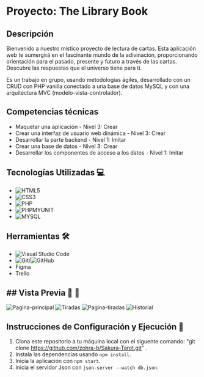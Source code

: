 # Proyecto: The Library Book

## Descripción

Bienvenido a nuestro místico proyecto de lectura de cartas. Esta aplicación web te sumergirá en el fascinante mundo de la adivinación, proporcionando orientación para el pasado, presente y futuro a través de las cartas. Descubre las respuestas que el universo tiene para ti.

Es un trabajo en grupo, usando metodologías ágiles, desarrollado con un CRUD con PHP vanilla conectado a una base de datos MySQL y con una arquitectura MVC (modelo-vista-controlador). 

## Competencias técnicas

- Maquetar una aplicación - Nivel 3: Crear
- Crear una interfaz de usuario web dinámica - Nivel 3: Crear
- Desarrollar la parte backend - Nivel 1: Imitar
- Crear una base de datos - Nivel 3: Crear
- Desarrollar los componentes de acceso a los datos - Nivel 1: Imitar


## Tecnologías Utilizadas 💻

- ![HTML5](https://img.shields.io/badge/HTML5-E34F26?logo=html5&logoColor=white&style=flat)
- ![CSS3](https://img.shields.io/badge/CSS3-1572B6?logo=css3&logoColor=white&style=flat)
- ![PHP](https://img.shields.io/badge/PHP-1572B6?logo=php&logoColor=white&style=flat)
- ![PHPMYUNIT](https://img.shields.io/badge/phpmyunit-1572B6?logo=phpmyunit&logoColor=white&style=flat)
- ![MYSQL](https://img.shields.io/badge/mysql-1572B6?logo=phpmt&logoColor=white&style=flat)

## Herramientas 🛠

- ![Visual Studio Code](https://img.shields.io/badge/VS%20Code-007ACC?logo=visual-studio-code&logoColor=white&style=flat)
- ![Git](https://img.shields.io/badge/Git-F05032?logo=git&logoColor=white&style=flat)/![GitHub](https://img.shields.io/badge/GitHub-181717?logo=github&logoColor=white&style=flat)
- Figma 
- Trello

## ## Vista Previa 🌠 📸

![Pagina-principal](<./public/img-readme/Captura de pantalla 2024-01-26 094522-1.png>)
![Tiradas](<./public/img-readme/Captura de pantalla 2024-01-26 094543-1.png>)
![Pagina-tiradas](<./public/img-readme/Captura de pantalla 2024-01-26 094614.png>)
![Historial](<./public/img-readme/Captura de pantalla 2024-01-26 094645.png>)

## Instrucciones de Configuración y Ejecución 🚀

1. Clona este repositorio a tu máquina local con el siguente comando: "git clone https://github.com/zohra-b/Sakura-Tarot.git" .
2. Instala las dependencias usando `npm install`.
3. Inicia la aplicación con `npm start`.
4. Inicia el servidor Json con `json-server --watch db.json`.